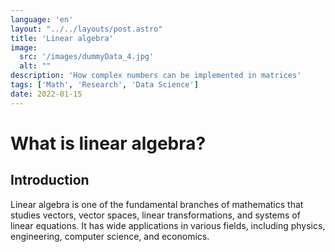```yaml
---
language: 'en'
layout: "../../layouts/post.astro"
title: 'Linear algebra'
image: 
  src: '/images/dummyData_4.jpg'
  alt: ""
description: 'How complex numbers can be implemented in matrices'
tags: ['Math', 'Research', 'Data Science']
date: 2022-01-15
---
```


# What is linear algebra?
## Introduction
<div>
Linear algebra is one of the fundamental branches of mathematics that studies vectors, vector spaces, linear transformations, and systems of linear equations. It has wide applications in various fields, including physics, engineering, computer science, and economics.
</div>